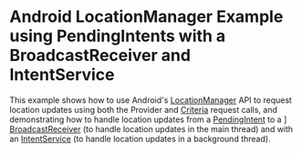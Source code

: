 Android LocationManager Example using PendingIntents with a BroadcastReceiver and IntentService
=============================

This example shows how to use Android's [LocationManager](https://developer.android.com/reference/android/location/LocationManager.html) API to
request location updates using both the Provider and [Criteria](https://developer.android.com/reference/android/location/Criteria.html) request calls,
and demonstrating how to handle location updates from a [PendingIntent](https://developer.android.com/reference/android/app/PendingIntent.html) to a ]
[BroadcastReceiver](https://developer.android.com/reference/android/content/BroadcastReceiver.html) (to handle location updates in the main thread) and with an
[IntentService](https://developer.android.com/reference/android/app/IntentService.html) (to handle location updates in a background thread).